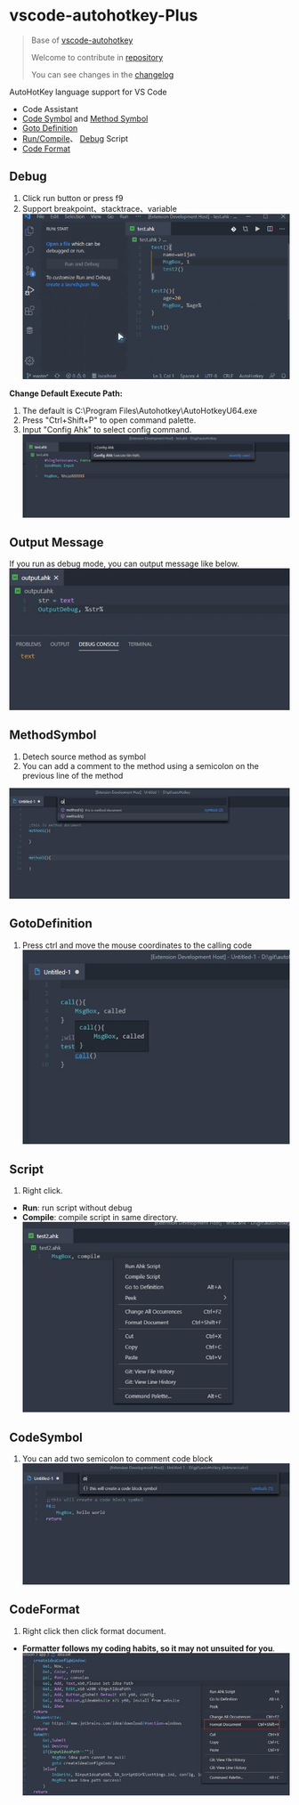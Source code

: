 # vscode-autohotkey-Plus

> Base of [vscode-autohotkey](https://github.com/stef-levesque/vscode-autohotkey)
> 
> Welcome to contribute in [repository](https://github.com/cweijan/vscode-autohotkey)
>
> You can see changes in the [changelog](/CHANGELOG.md)


AutoHotKey language support for VS Code
* Code Assistant
* [Code Symbol](#CodeSymbol) and [Method Symbol](#MethodSymbol)
* [Goto Definition](#GotoDefinition)
* [Run/Compile](#script)、 [Debug](#Debug) Script
* [Code Format](#CodeFormat)

## Debug
1. Click run button or press f9
2. Support breakpoint、stacktrace、variable
![debug](image/debug.gif)

**Change Default Execute Path:**
1. The default is C:\\Program Files\\Autohotkey\\AutoHotkeyU64.exe
2. Press "Ctrl+Shift+P" to open command palette.
3. Input "Config Ahk" to select config command.
![runConfig](image/runConfig.jpg)

## Output Message
If you run as debug mode, you can output message like below.
![output](image/output.jpg)

## MethodSymbol
1. Detech source method as symbol
2. You can add a comment to the method using a semicolon on the previous line of the method

![methodSymbol](image/methodSymbol.jpg)

## GotoDefinition

1. Press ctrl and move the mouse coordinates to the calling code 
![gotoDefinition](image/gotoDefinition.jpg)

## Script
1. Right click.
- **Run**: run script without debug
- **Compile**: compile script in same directory.
![compile](image/compile.jpg)

## CodeSymbol

1. You can add two semicolon to comment code block
![codeSymbole](image/codeSymbol.jpg)

## CodeFormat
1. Right click then click format document.
- **Formatter follows my coding habits, so it may not unsuited for you**.
![codeFormat](image/codeFormat.jpg)
